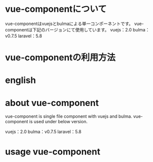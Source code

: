 # vue-componentについて

vue-componentはvuejsとbulmaによる単一コンポーネントです。
vue-componentは下記のバージョンにて使用しています。
vuejs：2.0
bulma：v0.7.5
laravel：5.8

# vue-componentの利用方法



# english
# about vue-component

vue-component is single file component with vuejs and bulma.
vue-component is used under below version.

vuejs：2.0
bulma：v0.7.5
laravel：5.8

# usage vue-component

